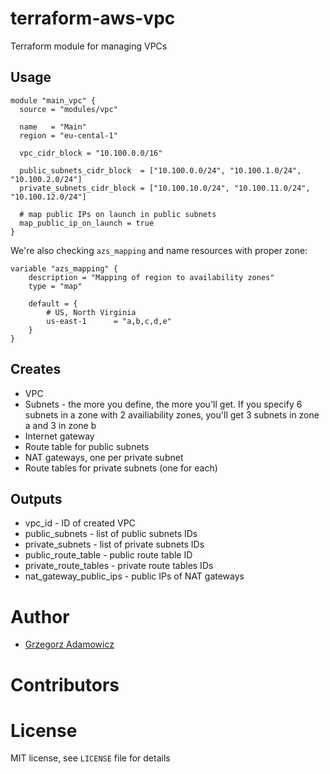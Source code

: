 # terraform-aws-vpc

Terraform module for managing VPCs

## Usage

```
module "main_vpc" {
  source = "modules/vpc"

  name   = "Main"
  region = "eu-cental-1"

  vpc_cidr_block = "10.100.0.0/16"

  public_subnets_cidr_block  = ["10.100.0.0/24", "10.100.1.0/24", "10.100.2.0/24"]
  private_subnets_cidr_block = ["10.100.10.0/24", "10.100.11.0/24", "10.100.12.0/24"]

  # map public IPs on launch in public subnets
  map_public_ip_on_launch = true
}

```

We're also checking `azs_mapping` and name resources with proper zone:

```
variable "azs_mapping" {
    description = "Mapping of region to availability zones"
    type = "map"

    default = {
        # US, North Virginia
        us-east-1      = "a,b,c,d,e"
    }
}
```

## Creates

* VPC
* Subnets - the more you define, the more you'll get. If you specify 6 subnets in a zone with 2 availiability zones, you'll get 3 subnets in zone a and 3 in zone b
* Internet gateway
* Route table for public subnets
* NAT gateways, one per private subnet
* Route tables for private subnets (one for each)

## Outputs

* vpc_id - ID of created VPC
* public_subnets - list of public subnets IDs
* private_subnets - list of private subnets IDs
* public_route_table - public route table ID
* private_route_tables - private route tables IDs
* nat_gateway_public_ips - public IPs of NAT gateways

# Author

* [Grzegorz Adamowicz](https://github.com/gstlt)

# Contributors

# License

MIT license, see `LICENSE` file for details

